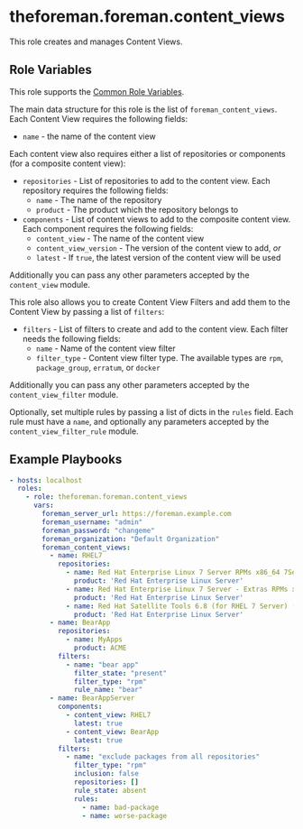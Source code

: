 theforeman.foreman.content_views
================================

This role creates and manages Content Views.

Role Variables
--------------

This role supports the [Common Role Variables](https://github.com/theforeman/foreman-ansible-modules/blob/develop/README.md#common-role-variables).

The main data structure for this role is the list of `foreman_content_views`. Each Content View requires the following fields:

- `name` - the name of the content view

Each content view also requires either a list of repositories or components (for a composite content view):
- `repositories` - List of repositories to add to the content view. Each repository requires the following fields:
  - `name` - The name of the repository
  - `product` - The product which the repository belongs to
- `components` - List of content views to add to the composite content view. Each component requires the following fields:
  - `content_view` - The name of the content view
  - `content_view_version` - The version of the content view to add, *or*
  - `latest` - If `true`, the latest version of the content view will be used

Additionally you can pass any other parameters accepted by the `content_view` module.

This role also allows you to create Content View Filters and add them to the Content View by passing a list of `filters`:

- `filters` - List of filters to create and add to the content view. Each filter needs the following fields:
  - `name` - Name of the content view filter
  - `filter_type` - Content view filter type. The available types are `rpm`, `package_group`, `erratum`, or `docker`

Additionally you can pass any other parameters accepted by the `content_view_filter` module.

Optionally, set multiple rules by passing a list of dicts in the `rules` field.
Each rule must have a `name`, and optionally any parameters accepted by the `content_view_filter_rule` module.

Example Playbooks
-----------------

```yaml
- hosts: localhost
  roles:
    - role: theforeman.foreman.content_views
      vars:
        foreman_server_url: https://foreman.example.com
        foreman_username: "admin"
        foreman_password: "changeme"
        foreman_organization: "Default Organization"
        foreman_content_views:
          - name: RHEL7
            repositories:
              - name: Red Hat Enterprise Linux 7 Server RPMs x86_64 7Server
                product: 'Red Hat Enterprise Linux Server'
              - name: Red Hat Enterprise Linux 7 Server - Extras RPMs x86_64
                product: 'Red Hat Enterprise Linux Server'
              - name: Red Hat Satellite Tools 6.8 (for RHEL 7 Server) (RPMs)
                product: 'Red Hat Enterprise Linux Server'
          - name: BearApp
            repositories:
              - name: MyApps
                product: ACME
            filters:
              - name: "bear app"
                filter_state: "present"
                filter_type: "rpm"
                rule_name: "bear"
          - name: BearAppServer
            components:
              - content_view: RHEL7
                latest: true
              - content_view: BearApp
                latest: true
            filters:
              - name: "exclude packages from all repositories"
                filter_type: "rpm"
                inclusion: false
                repositories: []
                rule_state: absent
                rules:
                  - name: bad-package
                  - name: worse-package
```
